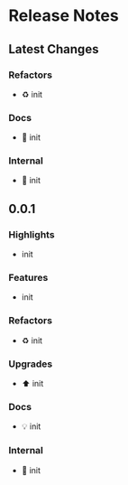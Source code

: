 # Release Notes

## Latest Changes

### Refactors

- ♻️ init

### Docs

- 📝 init

### Internal

- 👷 init

## 0.0.1

### Highlights

- init

### Features

- init

### Refactors

- ♻️ init

### Upgrades

- ⬆️ init

### Docs

- 💡 init

### Internal

- 👷 init

